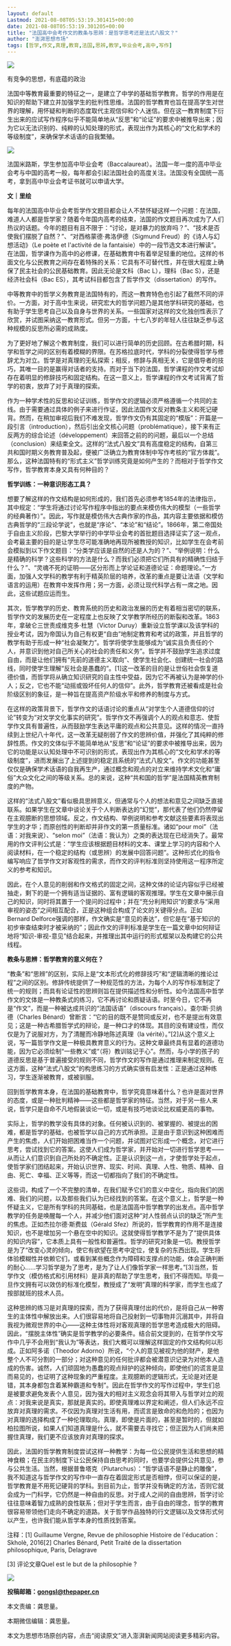 ```yaml
---
layout: default
Lastmod: 2021-08-08T05:53:19.301415+00:00
date: 2021-08-08T05:53:19.301205+00:00
title: "法国高中会考作文的教条与思辨：是哲学思考还是法式八股文？"
author: "澎湃思想市场"
tags: [哲学,作文,真理,教育,法国,思辨,教学,毕业会考,高中,写作]
---
```


![](https://images.weserv.nl/?url=https%3A//mmbiz.qpic.cn/mmbiz_jpg/yVnW0JJsaSOltEelfSdzWtiaqtkfwQkiageLJzgMImicaEvWcRZOKmztoJAX5BzSUctQ0LPcnbytzAwAu732uEZJA/640%3Fwx_fmt%3Djpeg)

有竞争的思想，有底蕴的政治

法国中等教育最重要的特征之一，是建立了中学的基础哲学教育。哲学的作用是在知识的帮助下建立并加强学生的批判性思维。法国的哲学教育也旨在提高学生对世界的理解，用怀疑和判断的态度取代主观信仰和个人迷信。但在这一教育制度下衍生出来的应试写作程序似乎不能简单地从“反思”和“论证”的要求中被推导出来；因为它以无法识别的、纯粹的认知处理的形式，表现出作为其核心的“文化和学术的等级制度”，来确保学术话语的自我繁殖。  

![](https://images.weserv.nl/?url=https%3A//mmbiz.qpic.cn/mmbiz_jpg/yVnW0JJsaSP3ELomh8Kb7RL7sbsupUeF3tJVEDJxzmCFaTvEKqz8z2uDkFm2WUjjbgIjlzhdRfjFcZbngWrcEA/640%3Fwx_fmt%3Djpeg)  

法国米路斯，学生参加高中毕业会考（Baccalaureat）。法国一年一度的高中毕业会考与中国的高考一般，每年都会引起法国社会的高度关注。法国没有全国统一高考，拿到高中毕业会考证书就可以申请大学。

**文｜里绘**

每年的法国高中毕业会考哲学作文题目都会让人不禁怀疑这样一个问题：在法国，难道人人都是哲学家？随着今年国内高考的结束，法国的作文题目再次成为了人们热议的话题。今年的题目有且不限于：“讨论，是对暴力的放弃吗？”、“技术是否使我们摆脱了自然？”、“对西格蒙德·弗洛伊德（Sigmund Freud）的《诗人与幻想活动》（Le poète et l'activité de la fantaisie）中的一段节选文本进行解读”。在法国，哲学课作为高中的必修课，在基础教育中有着举足轻重的地位。这样的书面文化与公民教育之间存在着特殊的关系：它具有不可替代性，并在很大程度上确保了民主社会的公民基础教育。因此无论是文科（Bac L），理科（Bac S），还是经济社会科（Bac ES），其考试科目都包含了哲学作文（dissertation）的写作。

中等教育中的哲学义务教育是法国特有的，而这一教育特色也引起了截然不同的评价。一方面，对于高中生来说，研究宏大的哲学问题乃是其他学科研究的基础，也有助于学生思考自己以及自身与世界的关系。一些国家对这样的文化独创性表示了欣赏，并试图采纳这一教育形式。但另一方面，十七八岁的年轻人往往缺乏参与这种规模的反思所必需的成熟度。

为了更好地了解这个教育制度，我们可以进行简单的历史回顾。在古希腊时期，科学和哲学之间的区别有着模糊的界限。在苏格拉底时代，学科的分裂使得哲学与修辞尤为对立。哲学是对真理的无私探索；相反，修辞与真相无关，它是倡导者的技巧，其唯一目的是赢得对话者的支持。而对于当下的法国，哲学课程的作文考试却存在着明显的修辞技巧和固定结构。在这一意义上，哲学课程的作文考试背离了哲学的初衷，放弃了对于真理的探索。

作为一种学术性的反思和论证训练，哲学作文的逻辑必须严格遵循一个共同的主线。由于需要通过具体的例子来进行作证，因此法国作文反对教条主义和死记硬背。然而，在稍加审视后我们不难发现，哲学作文仍有其固定的“模版”：开篇是一段引言（introduction），然后引出全文核心问题（problématique），接下来有正反两方的综合论述（développement）来回答之前的的问题，最后以一个总结（conclusion）来结束全文。这样的“法式八股文”具有高度稳定的结构，自第三共和国时期义务教育普及起，便被广泛确立为教育体制中写作考核的“官方体裁”。那么，这种法国特有的“形式主义”哲学训练究竟是如何产生的？而相对于哲学作文写作，哲学教育本身又具有何种目的？

**哲学训练：一种意识形态工具？**

想要了解这样的作文结构是如何形成的，我们首先必须参考1854年的法律指示，其中规定：“学生将通过讨论写作程序中指出的要点来模仿伟大的模型（一些哲学的经典著作）”。因此，写作就是模仿伟大古典作家的作品，其内容主要依据和模仿古典哲学的“三段论学说”，也就是“序论”、“本论”和“结论”。1866年，第二帝国处于自由主义阶段，巴黎大学举行的中学毕业会考的首批题目选择证实了这一观点，会考最主要的目的是让学生尽可能准确地再现所被教授的知识，比如学生在会考前会模拟到以下作文题目：“分类学应该是自然的还是人为的？”、“举例说明：什么是精确的科学？这些科学的方法是什么？而我们必须把它们所具有的精确性归结于什么？”、“灵魂不死的证明——区分形而上学论证和道德论证：命题理论。”一方面，加强人文学科的教学有利于精英阶层的培养，改革的重点是要让法语（文学和语言的运用）在教育中发挥作用；另一方面，必须让现代科学占有一席之地。因此，这些试题应运而生。

其次，哲学教学的历史、教育系统的历史和政治发展的历史有着相当密切的联系，哲学作文的发展历史在一定程度上也反映了文学教学所经历的断裂和改革。1863年，拿破仑三世责成维克多·杜慧（Victor Duruy）重新设立哲学课以及该学科的授业考试，因为帝国认为自己有权更“自由”地制定教育和考试的政策，并且哲学的教学有助于形成一种“社会凝聚力”。哲学将使学生能够成为“诚实且负责任的个人，并意识到他对自己所关心的社会的责任和义务”。哲学并不鼓励学生追求过度自由，而是让他们拥有“先前的道德主义取向”、使学生社会化、创建统一社会的路线，同时使学生理解“反社会是愚蠢的”。\[1\]这一改革的目的是让世俗社会恢复道德价值，而哲学将从确立知识研究的自主性中受益，因为它不再被认为是神学的仆人；反之，它也不能“动摇或毁坏任何人的信仰”。此外，哲学教育还被看成是社会阶级区别的象征，是一种旨在提高资产阶级水平和修养的制度与方式。

在这样的政策背景下，哲学作文的话语讨论的重点从“对学生个人道德信仰的讨论”转变为“对文学文化事实的研究”。哲学作文不再强调个人的观点和意志、使哲学作文具有普遍性，从而鼓励学生表达平庸的观点和公共意见。这样的情况一直持续到上世纪八十年代，这一改革无疑削弱了作文的思辨价值，并强化了其纯粹的修辞性质。作文的文体似乎不能简单地从“反思”和“论证”的要求中被推导出来，因为它的功能是以认知处理中不可识别的形式，表现出作为其核心的“文化和学术的等级制度”，进而发展出了上述提到的稳定且系统的“法式八股文”。作文的功能甚至仅仅是确保学术话语的自我再生产，通过概念和观点的对立来维持学术文化和“庸俗”大众文化之间的等级关系。总的来说，这种“共和国的哲学”是法国精英教育制度的产物。

这样的“法式八股文”看似极具思辨意义，但通常与个人的想法和意见之间缺乏直接联系。如果学生在文章中谈论关于个人判断表达的“幻觉”，那代表了他们仍然停留在主观臆断的思想领域。反之，作文结构、举例说明和参考文献这些要素将表现出学生的才华；而原创性的判断却并非作文的第一质量标准。诸如“pour moi”（法语：对我来说）、“selon moi”（法语：我认为）之类的表达现在已经消失了。最常用的作文评判公式是：“学生应该根据题目材料的文本、课堂上学习的内容和个人阅读材料，在一个稳定的结构（或思辨）的发展中回答问题”。这种形式化的指令编写响应了哲学作文对客观性的需求，而作文的评判标准则坚持使用这一程序所定义的参考和知识。

因此，在个人意见的削弱和作文格式的固定之间，这种文体的论证内容似乎已经被抽走，剩下的是一个拥有适当证据的、富有逻辑的客观推理。学生在文章中展示自己的知识，同时将其置于一个提问的过程中；并在“充分利用知识”的要求与“采用审视的姿态”之间相互配合，正是这种组合构成了论文的关键得分点。正如Bernard Delforce强调的那样，作文确实是“意见的表达”，但它是在“基于知识的初步审查结束时才被采纳的”；因此作文的评判标准是学生在一篇文章中如何辩证地将“知识-审视-意见”结合起来，并推理出其中运行的形式框架以及构建它的公共线程。

**教条与思辨：哲学教育的意义何在？**  

  
“教条”和“思辨”的区别，实际上是“文本形式化的修辞技巧”和“逻辑清晰的推论过程”之间的区别。修辞传统提供了一种规范性的方法，为每个人的写作标准制定了统一的规则；而具有论证性的思辨则旨在提供描述性和分析性。如今法国高中哲学作文的文体是一种教条式的练习，它不再讨论和质疑话语。时至今日，它不再是“作文”，而是一种被达成共识的“法国话语”（discours français）。查尔斯·贝纳德（Charles Bénard）曾断言：“它的目的既不是赞同或反对，也不是提出有效意见；这是一种古希腊哲学式的辩论，是一种口才的体现。其目的没有建设性，而仅仅是为了说服对方，为了清醒而冷静地陈述真理（la vérité）。”\[2\]从这个意义上说，写一篇哲学作文是一种极具教育意义的行为。这种文章最终具有显着的道德功能，因为它必须绘制“一些教义”或“（将）教训铭记于心”。然而，与小学的孩子的道德反思是基于普遍接受的规则不同，哲学作文的写作是通过推理来制定规则。在这方面，这种“法式八股文”的构思练习的方式确实很有启发性：正是通过这种练习，学生逐渐被教育，或被驯服。

回到哲学教育本身，在法国的基础教育中，哲学究竟意味着什么？也许是面对世界的态度，或是一种批判精神——这些都是哲学家的特征。当然，对于另一些人来说，哲学只是自命不凡地假装谈论一切，或是有技巧地谈论比权威更高的事物。

实际上，哲学的教学没有具体的对象。任何被认识到的、被掌握的、被提出的困难，都是哲学的基础，也被哲学以自己的方式所承担。正是由于意识到这种困难而产生的焦虑，人们开始把困难当作一个问题，并试图对它形成一个概念，对它进行思考，尝试找到它的答案。这使人们成为哲学家，并开始对一切进行哲学思考——从而让人们意识到自己所处的不确定性。正是认识到这一点，才使哲学处于起点，使哲学家们团结起来，开始认识世界、现实、时间、真理、人性、物质、精神、自由、死亡、幸福、正义等等，而这一切都指向了我们的不确定性。

这些词，构成了一个不完整的清单，在我们赋予它们的意义中变化，指向我们的困难、我们的问题，以及那些我们认为已经找到的答案。在这个意义上，哲学是一种怀疑主义，它是所有学科的共同基础，也是法国高中哲学教学的出发点。高中哲学教学的任务是唤醒每一个人，并减少他们面对这种“对人性弱点认识的缺乏”所产生的焦虑。正如杰拉尔德·斯费兹（Gérald Sfez）所说的，哲学教育的作用不是连接知识，也不是增加另一个悬在空中的知识。这就使得哲学教学不是为了“提供具体的知识内容”，它本质上具有一般性和普遍性。哲学的研究对象是一切。教授哲学是为了“改变心灵的倾向，使它有欲望在思考中定位，使复杂的东西出现。学生将体验模糊性并依赖它们，或看到某些概念作为障碍和支撑点的功能，体会正确判断的耐心……学习哲学是为了思考，是为了让人们像哲学家一样思考。”\[3\]当然，哲学作文（模仿格式和引用材料）是非真的帮助了学生思考，我们不得而知。毕竟一旦作文拥有可以效仿的标准化模型，教授成了“发明”真理的科学家，而学生也成了按部就班的技术人员。

这种思辨的练习是对真理的探索，而为了获得真理付出的代价，是将自己从一种寄生的主体性中解放出来。人们很容易地将自己投射到一切事物并沉溺其中，并将自我视为微观世界的中心——这种主体性将对客观真理的哲学思考造成极大的阻碍。因此，“摆脱主体性”确实是哲学教学的必要条件。结合前文提到的，在哲学作文写作中几乎不会用到“我认为”等表达，我们大概可以理解这样固定的作文结构何以形成。正如阿多诺（Theodor Adorno）所说，“个人的意见被视为他的财产，是他整个人不可分割的一部分；对这种意见的任何批评都会被潜意识记录为对他本人造成的伤害。诚然，人们顽固地为愚蠢的观点辩护的这种倾向，即使他们的谎言是显而易见的，也证明了这种现象的严重程度。主观臆断的逻辑形式，无论是对还是错，其本身都包含着某种霸道和专制”。因此在哲学作文的写作过程中，学生们总是被要求避免发表个人意见，因为强大的相对主义观念会将其带入与哲学对立的观点：对我来说是真实，那就是真实的。即使真理难以界定和阐述，但人们永远不应放弃对真理的需求。不仅因为真理对生活有用，而谎言是致命的和危险的；也因为对真理的选择构成了一种伦理取向。真理，即使是片面的，甚至是暂时的，但就如柏拉图所说，如果人们知道真理是什么，就不需要去寻找它；但正因为人们尚未把握住真理，我们更不应该放弃对真理的探求。

因此，法国的哲学教育制度尝试这样一种教学：为每一位公民提供生活和思想的精神食粮；在民主的制度下让公民保持自由思考的同时，也要学会提供公共意见，参与公共生活。当然，根据普鲁塔克（Plutarchus）：“哲学话语不是静止的雕像”，我不知道这与哲学作文的写作中一直存在着固定形式是否相悖，但可以保证的是，哲学教育是不用死记硬背的学科。到目前为止，哲学并没有确定的方法，否则它就会成为一门科学，它仍然是一种自由的反思。对于成人之间的自由思辨，哲学讨论往往意味着智力成熟的良性联系；但对于学生而言，由于自由的理念，哲学的教育很容易带领他们走向不确定的道路。关于哲学作品独特的行文逻辑以及文体形式何以产生，也许我们能从哲学本身的性质找到答案。

注释：\[1\] Guillaume Vergne, Revue de philosophie Histoire de l'éducation：Skholè, 2016\[2\] Charles Bénard, Petit Traité de la dissertation philosophique, Paris, Delagrave

\[3\] 评论文章Quel est le but de la philosophie ?

  

  

![](https://images.weserv.nl/?url=https%3A//mmbiz.qpic.cn/mmbiz_jpg/yVnW0JJsaSMxYmvOXAPNAR6x0ibPVg91fiadQXSMjYib02PYjGpAhibAQhyPib0bV15YdhlSf47icuckc2dG3k04fwfw/640%3Fwx_fmt%3Djpeg)

**投稿邮箱：gongsl@thepaper.cn**

  

本文责编：龚思量。  

本期微信编辑：龚思量。

本文为思想市场原创内容，点击“阅读原文”进入澎湃新闻网站阅读更多精彩内容。

